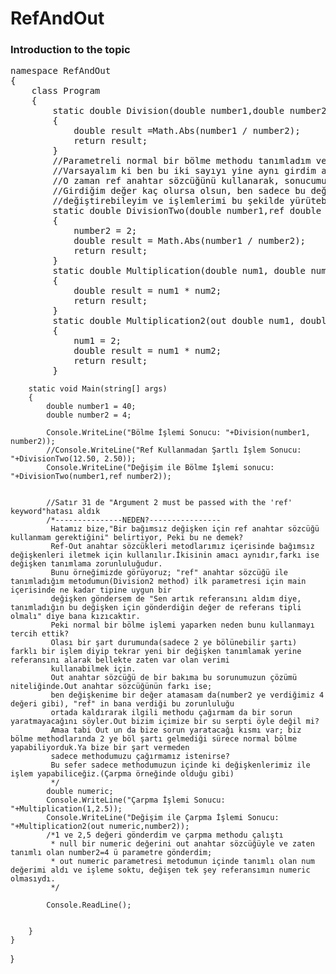 # RefAndOut
### Introduction to the topic


<pre>namespace RefAndOut
{
    class Program
    {
        static double Division(double number1,double number2)
        {
            double result =Math.Abs(number1 / number2);
            return result;
        }
        //Parametreli normal bir bölme methodu tanımladım ve bana verilen iki değeri girerek basitçe böldüm.
        //Varsayalım ki ben bu iki sayıyı yine aynı girdim ama DivisionTwo methodunu sadece 2 ye bölmek için kullanabiliyorum.
        //O zaman ref anahtar sözcüğünü kullanarak, sonucumu etkileyebilirim.
        //Girdiğim değer kaç olursa olsun, ben sadece bu değerin referansını alayım adresinin altında da değer tipini
        //değiştirebileyim ve işlemlerimi bu şekilde yürütebileyim.
        static double DivisionTwo(double number1,ref double number2)
        {
            number2 = 2;
            double result = Math.Abs(number1 / number2);
            return result;
        }
        static double Multiplication(double num1, double num2)
        {
            double result = num1 * num2;
            return result;
        }
        static double Multiplication2(out double num1, double num2)
        {
            num1 = 2;
            double result = num1 * num2;
            return result;
        }</pre>


        static void Main(string[] args)
        {
            double number1 = 40;
            double number2 = 4;

            Console.WriteLine("Bölme İşlemi Sonucu: "+Division(number1, number2));
            //Console.WriteLine("Ref Kullanmadan Şartlı İşlem Sonucu: "+DivisionTwo(12.50, 2.50)); 
            Console.WriteLine("Değişim ile Bölme İşlemi sonucu: "+DivisionTwo(number1,ref number2));


            //Satır 31 de "Argument 2 must be passed with the 'ref' keyword"hatası aldık
            /*---------------NEDEN?----------------
             Hatamız bize,"Bir bağımsız değişken için ref anahtar sözcüğü kullanmam gerektiğini" belirtiyor, Peki bu ne demek?
             Ref-Out anahtar sözcükleri metodlarımız içerisinde bağımsız değişkenleri iletmek için kullanılır.İkisinin amacı aynıdır,farkı ise değişken tanımlama zorunluluğudur.
             Bunu örneğimizde görüyoruz; "ref" anahtar sözcüğü ile tanımladığım metodumun(Division2 method) ilk parametresi için main içerisinde ne kadar tipine uygun bir 
             değişken göndersem de "Sen artık referansını aldım diye, tanımladığın bu değişken için gönderdiğin değer de referans tipli olmalı" diye bana kızıcaktır.
             Peki normal bir bölme işlemi yaparken neden bunu kullanmayı tercih ettik?
             Olası bir şart durumunda(sadece 2 ye bölünebilir şartı) farklı bir işlem diyip tekrar yeni bir değişken tanımlamak yerine referansını alarak bellekte zaten var olan verimi
             kullanabilmek için.
             Out anahtar sözcüğü de bir bakıma bu sorunumuzun çözümü niteliğinde.Out anahtar sözcüğünün farkı ise;
             ben değişkenime bir değer atamasam da(number2 ye verdiğimiz 4 değeri gibi), "ref" in bana verdiği bu zorunluluğu
             ortada kaldırarak ilgili methodu çağırmam da bir sorun yaratmayacağını söyler.Out bizim içimize bir su serpti öyle değil mi?
             Amaa tabi Out un da bize sorun yaratacağı kısmı var; biz bölme methodlarında 2 ye böl şartı gelmediği sürece normal bölme yapabiliyorduk.Ya bize bir şart vermeden
             sadece methodumuzu çağırmamız istenirse?
             Bu sefer sadece methodumuzun içinde ki değişkenlerimiz ile işlem yapabiliceğiz.(Çarpma örneğinde olduğu gibi)
             */
            double numeric;
            Console.WriteLine("Çarpma İşlemi Sonucu: "+Multiplication(1,2.5));
            Console.WriteLine("Değişim ile Çarpma İşlemi Sonucu: "+Multiplication2(out numeric,number2));
            /*1 ve 2,5 değeri gönderdim ve çarpma methodu çalıştı
             * null bir numeric değerini out anahtar sözcüğüyle ve zaten tanımlı olan number2=4 ü parametre gönderdim;
             * out numeric parametresi metodumun içinde tanımlı olan num değerimi aldı ve işleme soktu, değişen tek şey referansımın numeric olmasıydı.
             */

            Console.ReadLine();


        }
    }
}
